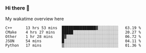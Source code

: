 ### Hi there 👋

<!--
**Jassy930/Jassy930** is a ✨ _special_ ✨ repository because its `README.md` (this file) appears on your GitHub profile.

Here are some ideas to get you started:

- 🔭 I’m currently working on ...
- 🌱 I’m currently learning ...
- 👯 I’m looking to collaborate on ...
- 🤔 I’m looking for help with ...
- 💬 Ask me about ...
- 📫 How to reach me: ...
- 😄 Pronouns: ...
- ⚡ Fun fact: ...
-->

My wakatime overview here
<!--START_SECTION:waka-->
```text
C++      13 hrs 53 mins  ███████████████▓░░░░░░░░░   63.19 % 
CMake    4 hrs 27 mins   █████░░░░░░░░░░░░░░░░░░░░   20.27 % 
Other    1 hr 28 mins    █▓░░░░░░░░░░░░░░░░░░░░░░░   06.72 % 
JSON     54 mins         █░░░░░░░░░░░░░░░░░░░░░░░░   04.11 % 
Python   17 mins         ▒░░░░░░░░░░░░░░░░░░░░░░░░   01.36 % 
```
<!--END_SECTION:waka-->
